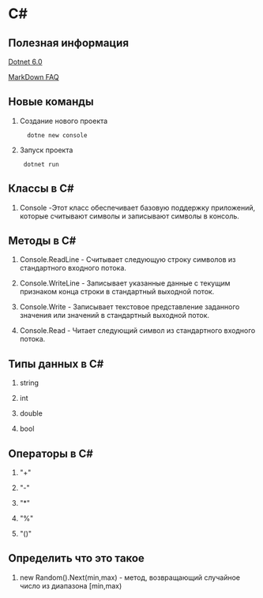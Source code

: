 # C#

## Полезная информация

[Dotnet 6.0](https://dotnet.microsoft.com/en-us/download "Скачать версию 6")

[MarkDown FAQ](https://gist.github.com/Jekins/2bf2d0638163f1294637#Links "Информация по MarkDown")


## Новые команды

1. Создание нового проекта

         dotne new console

2. Запуск проекта

        dotnet run

## Классы в C#

1. Console -Этот класс обеспечивает базовую поддержку приложений, которые считывают символы и записывают символы в консоль.

## Методы в C#

1. Console.ReadLine - Считывает следующую строку символов из стандартного входного потока.

2. Console.WriteLine - Записывает указанные данные с текущим признаком конца строки в стандартный выходной поток.

3. Console.Write - Записывает текстовое представление заданного значения или значений в стандартный выходной поток.

4. Console.Read - Читает следующий символ из стандартного входного потока.

## Типы данных в C#

1. string

2. int

3. double

4. bool

## Операторы в C#

1. "+"

2. "-"

3. "*"

4. "%"

5. "()" 

## Определить что это такое

1. new Random().Next(min,max) - метод, возвращающий случайное число из диапазона [min,max)